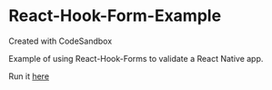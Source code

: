# React-Hook-Form-Example
Created with CodeSandbox

Example of using React-Hook-Forms to validate a React Native app.

Run it [here](https://codesandbox.io/s/optimistic-brahmagupta-4264g)
